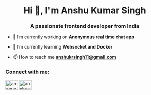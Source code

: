 <h1 align="center">Hi 👋, I'm Anshu Kumar Singh</h1>
<h3 align="center">A passionate frontend developer from India</h3>

- 🔭 I’m currently working on **Anonymous real time chat app**

- 🌱 I’m currently learning **Websocket and Docker**

- 📫 How to reach me **anshukrsingh11@gmail.com**

<h3 align="left">Connect with me:</h3>
<p align="left">
<a href="https://twitter.com/anshux11" target="blank"><img align="center" src="https://raw.githubusercontent.com/rahuldkjain/github-profile-readme-generator/master/src/images/icons/Social/twitter.svg" alt="anshux11" height="30" width="40" /></a>
<a href="https://linkedin.com/in/anshux11" target="blank"><img align="center" src="https://raw.githubusercontent.com/rahuldkjain/github-profile-readme-generator/master/src/images/icons/Social/linked-in-alt.svg" alt="anshux11" height="30" width="40" /></a>
</p>
